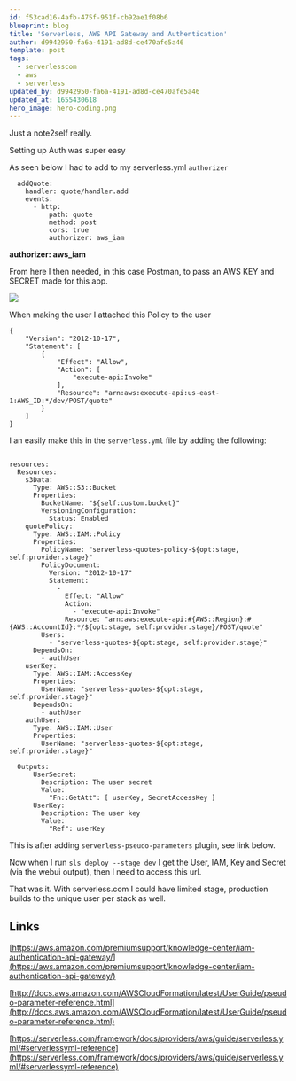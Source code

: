 ```yaml
---
id: f53cad16-4afb-475f-951f-cb92ae1f08b6
blueprint: blog
title: 'Serverless, AWS API Gateway and Authentication'
author: d9942950-fa6a-4191-ad8d-ce470afe5a46
template: post
tags:
  - serverlesscom
  - aws
  - serverless
updated_by: d9942950-fa6a-4191-ad8d-ce470afe5a46
updated_at: 1655430618
hero_image: hero-coding.png
---
```

Just a note2self really.

Setting up Auth was super easy

As seen below I had to add to my serverless.yml `authorizer`

```
  addQuote:
    handler: quote/handler.add
    events:
      - http:
          path: quote
          method: post
          cors: true
          authorizer: aws_iam
```

**authorizer: aws_iam**

From here I then needed, in this case Postman, to pass an AWS KEY and SECRET made for this app.

![](https://dl.dropboxusercontent.com/s/54mz7mxo0x7ei25/auth_aws.jpg?dl=0)

When making the user I attached this Policy to the user

```
{
    "Version": "2012-10-17",
    "Statement": [
        {
            "Effect": "Allow",
            "Action": [
                "execute-api:Invoke"
            ],
            "Resource": "arn:aws:execute-api:us-east-1:AWS_ID:*/dev/POST/quote"
        }
    ]
}
```

I an easily make this in the `serverless.yml` file by adding the following:

```

resources:
  Resources:
    s3Data:
      Type: AWS::S3::Bucket
      Properties:
        BucketName: "${self:custom.bucket}"
        VersioningConfiguration:
          Status: Enabled
    quotePolicy:
      Type: AWS::IAM::Policy
      Properties:
        PolicyName: "serverless-quotes-policy-${opt:stage, self:provider.stage}"
        PolicyDocument:
          Version: "2012-10-17"
          Statement:
            -
              Effect: "Allow"
              Action:
                - "execute-api:Invoke"
              Resource: "arn:aws:execute-api:#{AWS::Region}:#{AWS::AccountId}:*/${opt:stage, self:provider.stage}/POST/quote"
        Users:
          - "serverless-quotes-${opt:stage, self:provider.stage}"
      DependsOn:
        - authUser
    userKey:
      Type: AWS::IAM::AccessKey
      Properties:
        UserName: "serverless-quotes-${opt:stage, self:provider.stage}"
      DependsOn:
        - authUser
    authUser:
      Type: AWS::IAM::User
      Properties:
        UserName: "serverless-quotes-${opt:stage, self:provider.stage}"

  Outputs:
      UserSecret:
        Description: The user secret
        Value:
          "Fn::GetAtt": [ userKey, SecretAccessKey ]
      UserKey:
        Description: The user key
        Value:
          "Ref": userKey
```

This is after adding `serverless-pseudo-parameters` plugin, see link below.

Now when I run `sls deploy --stage dev` I get the User, IAM, Key and Secret (via the webui output), then I need to access this url.

That was it. With serverless.com I could have limited stage, production builds to the unique user per stack as well.


## Links

[https://aws.amazon.com/premiumsupport/knowledge-center/iam-authentication-api-gateway/](https://aws.amazon.com/premiumsupport/knowledge-center/iam-authentication-api-gateway/)

[http://docs.aws.amazon.com/AWSCloudFormation/latest/UserGuide/pseudo-parameter-reference.html](http://docs.aws.amazon.com/AWSCloudFormation/latest/UserGuide/pseudo-parameter-reference.html)

[https://serverless.com/framework/docs/providers/aws/guide/serverless.yml/#serverlessyml-reference](https://serverless.com/framework/docs/providers/aws/guide/serverless.yml/#serverlessyml-reference)

